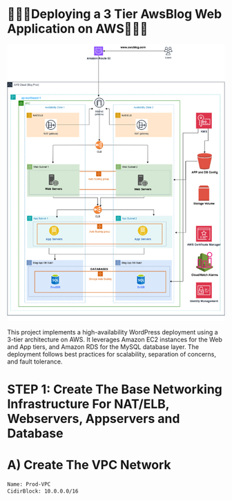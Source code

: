 # 👨🏼‍💻Deploying a 3 Tier AwsBlog Web Application on AWS👨🏼‍💻
<html>
  <body>
    <img src="awsBlog.drawio.png" alt="Description of image" >
    <p>  This project implements a high-availability WordPress deployment using a 3-tier architecture on AWS. It leverages Amazon EC2 instances for the Web and App tiers, and Amazon RDS for the MySQL database layer. The deployment follows best practices for scalability, separation of concerns, and fault tolerance.</p>
  </body>
</html>

# STEP 1: Create The Base Networking Infrastructure For NAT/ELB, Webservers, Appservers and Database
 # A) Create The VPC Network
    Name: Prod-VPC
    CidirBlock: 10.0.0.0/16
